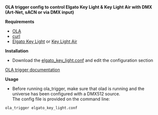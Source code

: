 **OLA trigger config to control Elgato Key Light & Key Light Air with DMX (Art-Net, sACN or via DMX input)**

**Requirements**

* [OLA](https://www.openlighting.org/ola)
* [curl](https://curl.haxx.se)
* [Elgato Key Light](https://www.elgato.com/en/gaming/key-light) or [Key Light Air](https://www.elgato.com/en/gaming/key-light-air)


**Installation**
  
* Download the [elgato_key_light.conf](elgato_key_light.conf) and edit the configuration section

[OLA trigger documentation](https://www.openlighting.org/ola/advanced-topics/ola-dmx-trigger/)

**Usage** 

* Before running ola_trigger, make sure that olad is running and the universe has been configured with a DMX512 source.  
The config file is provided on the command line:

`ola_trigger elgato_key_light.conf`
